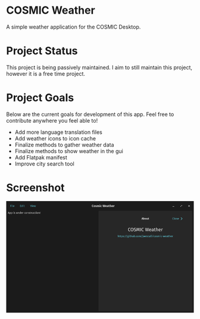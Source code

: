 # COSMIC Weather

A simple weather application for the COSMIC Desktop.

# Project Status

This project is being passively maintained. I aim to still maintain this project, however it is a free time project.

# Project Goals

Below are the current goals for development of this app. Feel free to contribute anywhere you feel able to!

- Add more language translation files
- Add weather icons to icon cache
- Finalize methods to gather weather data
- Finalize methods to show weather in the gui
- Add Flatpak manifest
- Improve city search tool

# Screenshot

![Screenshot](screenshots/pre-release.png)
